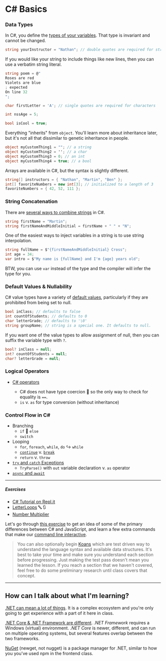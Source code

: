 # C# Basics

### Data Types
In C#, you define the [types of your variables](https://docs.microsoft.com/en-us/dotnet/csharp/language-reference/keywords/built-in-types-table). That type is invariant and cannot be changed.
```cs
string yourInstructor = "Nathan"; // double quotes are required for strings
```
If you would like your string to include things like new lines, then you can use a verbatim string literal.
```cs
string poem = @"
Roses are red
Violets are blue
; expected
On line 32
";
```
```cs
char firstLetter = 'A'; // single quotes are required for characters
```
```cs
int nssAge = 5;
```
```cs
bool isCool = true;
```
Everything "inherits" from `object`. You'll learn more about inheritance later, but it's not all that dissimilar to genetic inheritance in people.
```cs
object myCustomThing1 = ""; // a string
object myCustomThing2 = ''; // a char
object myCustomThing3 = 0; // an int
object myCustomThing4 = true; // a bool
```
Arrays are available in C#, but the syntax is slightly different.
```cs
string[] instructors = { "Nathan", "Martin", "Ben" };
int[] favoriteNumbers = new int[3]; // initialized to a length of 3
favoriteNumbers = { 42, 52, 111 };
```

### String Concatenation
There are [several ways to combine strings](https://docs.microsoft.com/en-us/dotnet/csharp/how-to/concatenate-multiple-strings) in C#.
```cs
string firstName = "Martin";
string firstNameAndMiddleInitial = firstName + " " + "N";
```
One of the easiest ways to inject variables in a string is to use string interpolation.
```cs
string fullName = $"{firstNameAndMiddleInitial} Cross";
int age = 34;
var intro = $"My name is {fullName} and I'm {age} years old";
```
BTW, you can use `var` instead of the type and the compiler will infer the type for you.

### Default Values & Nullability
C# value types have a variety of [default values](https://docs.microsoft.com/en-us/dotnet/csharp/language-reference/keywords/default-values-table), particularly if they are prohibited from being set to null.
```cs
bool inClass; // defaults to false
int countOfStudents; // defaults to 0
char letterGrade; // defaults to '\0'
string groupName; // string is a special one. It defaults to null.
```

If you want one of the value types to allow assignment of null, then you can suffix the variable type with `?`.
```cs
bool? inClass = null;
int? countOfStudents = null;
char? letterGrade = null;
```

### Logical Operators
- [C# operators](https://docs.microsoft.com/en-us/dotnet/csharp/language-reference/operators/)

	- C# does not have type coercion :raised_hands: so the only way to check for equality is `==`.
	- `is` v. `as` for type conversion (without inheritance)

### Control Flow in C#
- Branching
	- `if` :twisted_rightwards_arrows: `else`
	- `switch`
- Looping
	- `for`, `foreach`, `while`, `do` :arrow_right_hook: `while`
	- [`continue`](https://docs.microsoft.com/en-us/dotnet/csharp/language-reference/keywords/continue) v. [`break`](https://docs.microsoft.com/en-us/dotnet/csharp/language-reference/keywords/break)
	- `return` v. `throw`
- [`try` and `catch` Exceptions](https://docs.microsoft.com/en-us/dotnet/csharp/programming-guide/exceptions/index)
	- `TryParse()` with `out` variable declaration v. `as` operator
- [`async` and `await`](https://docs.microsoft.com/en-us/dotnet/csharp/programming-guide/concepts/async/control-flow-in-async-programs)

***

##### Exercises

- [C# Tutorial on Repl.it](https://repl.it/community/classrooms/20702)
- [LetterLoops](https://github.com/nss-evening-cohort-7/bangazon-inc/blob/master/orientation/exercises/LetterLoops.md) :abc: :arrows_clockwise:
- [Number Multiplier](https://github.com/nss-evening-cohort-7/bangazon-inc/blob/master/orientation/exercises/NumberMultiplier.md)

Let's go through [this exercise](https://github.com/nss-evening-cohort-7/bangazon-inc/blob/master/orientation/02_FIRST_EXECUTABLE.md) to get an idea of some of the primary differences between C# and JavaScript, and learn a few extra commands that make our [command line interactive](https://github.com/nss-evening-cohort-7/bangazon-inc/blob/master/orientation/13_CLI_IO.md).

> You can also optionally begin [Koans](https://github.com/NotMyself/DotNetCoreKoans) which are test driven way to understand the language syntax and available data structures. It's best to take your time and make sure you understand each section before progressing. Just making the test pass doesn't mean you learned the lesson. If you reach a section that we haven't covered, feel free to do some preliminary research until class covers that concept.

***

## How can I talk about what I'm learning?

[.NET can mean a lot of things](https://www.microsoft.com/net/learn/what-is-dotnet). It is a complex ecosystem and you're only going to get experience with a part of it here in class.

[.NET Core & .NET Framework are different](https://docs.microsoft.com/en-us/dotnet/standard/choosing-core-framework-server). _.NET Framework_ requires a Windows (virtual) environment. _.NET Core_ is newer, different, and can run on multiple operating systems, but several features overlap between the two frameworks.

[NuGet](https://www.nuget.org/) (newget, not nugget) is a package manager for .NET, similar to how you you've used npm in the frontend class.
